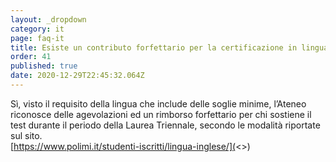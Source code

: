 ```yaml
---
layout: _dropdown
category: it
page: faq-it
title: Esiste un contributo forfettario per la certificazione in lingua inglese? 🇬🇧
order: 41
published: true
date: 2020-12-29T22:45:32.064Z
---
```

Sì, visto il requisito della lingua che include delle soglie minime, l’Ateneo riconosce delle agevolazioni ed un rimborso forfettario per chi sostiene il test durante il periodo della Laurea Triennale, secondo le modalità riportate sul sito.\
[https://www.polimi.it/studenti-iscritti/lingua-inglese/](<>)
